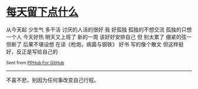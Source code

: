 # [每天留下点什么](https://github.com/yihong0618/gitblog/issues/4)

从今天起
少生气
多干活
讨厌的人活的很好
我
好孤独
孤独的不想交流
孤独的只想一个人
今天好热
明天又上班了
新的一周
该好好安排自己
但
别太累了
绷紧的弦一但断了
后果不堪设想
在读《枪炮，病菌与钢铁》
好书
写的像个散文
但这样挺好，反正是写给自己的

<sub>Sent from <a href="https://itunes.apple.com/cn/app/id1314212521">PPHub For GitHub</a></sub>

---

不喜不悲，别因为任何事改变自己行程。